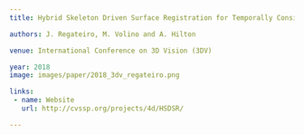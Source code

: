 ```yaml
---
title: Hybrid Skeleton Driven Surface Registration for Temporally Consistent Volumetric Video

authors: J. Regateiro, M. Volino and A. Hilton

venue: International Conference on 3D Vision (3DV)

year: 2018
image: images/paper/2018_3dv_regateiro.png

links:
 - name: Website
   url: http://cvssp.org/projects/4d/HSDSR/

---
```


